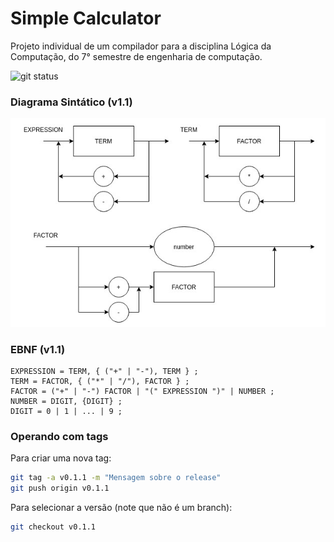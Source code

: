 # Simple Calculator

Projeto individual de um compilador para a disciplina Lógica da Computação, do 7° semestre de engenharia de computação.

![git status](http://3.129.230.99/svg/gabrielonishi/comp-log-compiler/)

### Diagrama Sintático (v1.1)

![Diagrama sintático](./diagrama-roteiro3.png)

### EBNF (v1.1)

```
EXPRESSION = TERM, { ("+" | "-"), TERM } ;
TERM = FACTOR, { ("*" | "/"), FACTOR } ;
FACTOR = ("+" | "-") FACTOR | "(" EXPRESSION ")" | NUMBER ;
NUMBER = DIGIT, {DIGIT} ;
DIGIT = 0 | 1 | ... | 9 ;
```

### Operando com tags

Para criar uma nova tag:

```bash
git tag -a v0.1.1 -m "Mensagem sobre o release"
git push origin v0.1.1
```

Para selecionar a versão (note que não é um branch):
```bash
git checkout v0.1.1
```

